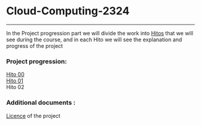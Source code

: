 # Cloud-Computing-2324

---
In the Project progression part we will divide the work into [Hitos](https://github.com/Ilyas-ZG/Cloud-Computing-2324/tree/main/Hitos) that we will see during the course, and in each Hito we will see the explanation and progress of the project
### Project progression: 
[Hito 00 ](https://github.com/Ilyas-ZG/Cloud-Computing-2324/tree/main/Hitos/Hito00)  
[Hito 01](https://github.com/Ilyas-ZG/Cloud-Computing-2324/tree/main/Hitos/Hito01)  
Hito 02    

### Additional documents :
[Licence](https://github.com/Ilyas-ZG/Cloud-Computing-2324/blob/main/LICENSE) of the project 

